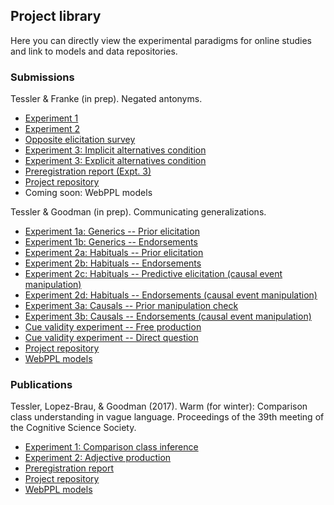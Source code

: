 ## Project library

Here you can directly view the experimental paradigms for online studies and link to models and data repositories.

### Submissions


Tessler & Franke (in prep). Negated antonyms.

- [Experiment 1](http://stanford.edu/~mtessler/negant/experiments/4_L1_1slider/L1_4_1slider.html)
- [Experiment 2 ](http://stanford.edu/~mtessler/negant/experiments/5_L1_4sliders/L1_5_4sliders.html)
- [Opposite elicitation survey](http://stanford.edu/~mtessler/negant/experiments/6_antonym-elicitation/6_antonym-elicitation.html)
- [Experiment 3: Implicit alternatives condition ](http://stanford.edu/~mtessler/negant/experiments/7_interpretation_1slider/7_interpretation_1slider.html)
- [Experiment 3: Explicit alternatives condition ](http://stanford.edu/~mtessler/negant/experiments/8_interpretation_4slider/8_interpretation_4slider.html)
- [Preregistration report (Expt. 3)](https://osf.io/p7f25/)
- [Project repository](https://github.com/mhtess/negant/)
- Coming soon: WebPPL models

Tessler & Goodman (in prep). Communicating generalizations.

- [Experiment 1a: Generics -- Prior elicitation](http://stanford.edu/~mtessler/experiments/generics/experiments/real-kinds/prior-2.html)
- [Experiment 1b: Generics -- Endorsements](http://stanford.edu/~mtessler/generics/experiments/real-kinds/truthjudge-1.html)
- [Experiment 2a: Habituals -- Prior elicitation](http://stanford.edu/~mtessler/habituals/experiments/priors/priors-2.html)
- [Experiment 2b: Habituals -- Endorsements](http://stanford.edu/~mtessler/habituals/experiments/truth-judgments/tj-2.html)
- [Experiment 2c: Habituals -- Predictive elicitation (causal event manipulation)](http://stanford.edu/~mtessler/habituals/experiments/priors/predictive-1.html)
- [Experiment 2d: Habituals -- Endorsements (causal event manipulation)](http://stanford.edu/~mtessler/habituals/experiments/truth-judgments/tj-3-preventatives.html)
- [Experiment 3a: Causals -- Prior manipulation check](http://stanford.edu/~mtessler/causals/experiments/causals-8.html)
- [Experiment 3b: Causals -- Endorsements (causal event manipulation)](http://stanford.edu/~mtessler/causals/experiments/causals-8.html)
- [Cue validity experiment -- Free production](http://stanford.edu/~mtessler/generics-paper/experiments/generics/speaker_familiar-kinds/cue-validity-2-freeProduction.html)
- [Cue validity experiment -- Direct question](http://stanford.edu/~mtessler/generics-paper/experiments/generics/speaker_familiar-kinds/cue-validity-1.html)
- [Project repository](https://github.com/mhtess/comgen-paper/)
- [WebPPL models](https://github.com/mhtess/comgen-paper/)

### Publications

Tessler, Lopez-Brau, & Goodman (2017). Warm (for winter): Comparison class understanding in vague language. Proceedings of the 39th meeting of the Cognitive Science Society.

- [Experiment 1: Comparison class inference](http://stanford.edu/~mtessler/comparison-class/experiments/class-elicitation-2afc.html)
- [Experiment 2: Adjective production](http://stanford.edu/~mtessler/comparison-class/experiments/vague-prior-elicitation-2afc.html)
- [Preregistration report](https://osf.io/hzdtj/)
- [Project repository](https://github.com/mhtess/comparison-class-cogsci17)
- [WebPPL models](http://forestdb.org/models/comparison-class-cogsci17.html)
